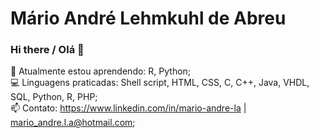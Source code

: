 # Mário André Lehmkuhl de Abreu

### Hi there / Olá 👋

🌱 Atualmente estou aprendendo: R, Python;
<br>
💻 Linguagens praticadas: Shell script, HTML, CSS, C, C++, Java, VHDL, SQL, Python, R, PHP;
<br>
📫 Contato: https://www.linkedin.com/in/mario-andre-la | mario_andre.l.a@hotmail.com;

<!--
**marioandre01/marioandre01** is a ✨ _special_ ✨ repository because its `README.md` (this file) appears on your GitHub profile.

Here are some ideas to get you started:

- 🔭 I’m currently working on ...
- 🌱 I’m currently learning ...
- 👯 I’m looking to collaborate on ...
- 🤔 I’m looking for help with ...
- 💬 Ask me about ...
- 📫 How to reach me: ...
- 😄 Pronouns: ...
- ⚡ Fun fact: ...
- 🎓
-->
